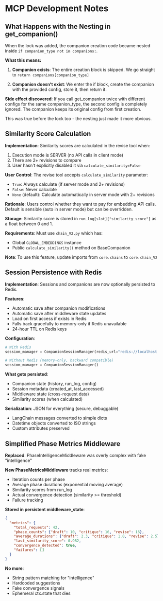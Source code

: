 # MCP Development Notes

## What Happens with the Nesting in get_companion()

When the lock was added, the companion creation code became nested inside `if companion_type not in companions:`.

**What this means:**

1. **Companion exists**: The entire creation block is skipped. We go straight to `return companions[companion_type]`

2. **Companion doesn't exist**: We enter the if block, create the companion with the provided config, store it, then return it.

**Side effect discovered**: If you call get_companion twice with different configs for the same companion_type, the second config is completely ignored. The companion keeps its original config from first creation.

This was true before the lock too - the nesting just made it more obvious.

## Similarity Score Calculation

**Implementation**: Similarity scores are calculated in the revise tool when:
1. Execution mode is SERVER (no API calls in client mode)
2. There are 2+ revisions to compare
3. User hasn't explicitly disabled it via `calculate_similarity=False`

**User Control**: The revise tool accepts `calculate_similarity` parameter:
- `True`: Always calculate (if server mode and 2+ revisions)
- `False`: Never calculate
- `None` (default): Calculate automatically in server mode with 2+ revisions

**Rationale**: Users control whether they want to pay for embedding API calls. Default is sensible (auto in server mode) but can be overridden.

**Storage**: Similarity score is stored in `run_log[slot]["similarity_score"]` as a float between 0 and 1.

**Requirements**: Must use `chain_V2.py` which has:
- Global `GLOBAL_EMBEDDINGS` instance
- Public `calculate_similarity()` method on BaseCompanion

**Note**: To use this feature, update imports from `core.chains` to `core.chain_V2`

## Session Persistence with Redis

**Implementation**: Sessions and companions are now optionally persisted to Redis.

**Features**:
- Automatic save after companion modifications
- Automatic save after middleware state updates
- Load on first access if exists in Redis
- Falls back gracefully to memory-only if Redis unavailable
- 24-hour TTL on Redis keys

**Configuration**:
```python
# With Redis
session_manager = CompanionSessionManager(redis_url="redis://localhost:6379")

# Without Redis (memory-only, backward compatible)
session_manager = CompanionSessionManager()
```

**What gets persisted**:
- Companion state (history, run_log, config)
- Session metadata (created_at, last_accessed)
- Middleware state (cross-request data)
- Similarity scores (when calculated)

**Serialization**: JSON for everything (secure, debuggable)
- LangChain messages converted to simple dicts
- Datetime objects converted to ISO strings
- Custom attributes preserved

## Simplified Phase Metrics Middleware

**Replaced**: PhaseIntelligenceMiddleware was overly complex with fake "intelligence"

**New PhaseMetricsMiddleware** tracks real metrics:
- Iteration counts per phase
- Average phase durations (exponential moving average)
- Similarity scores from run_log
- Actual convergence detection (similarity >= threshold)
- Failure tracking

**Stored in persistent middleware_state**:
```json
{
  "metrics": {
    "total_requests": 42,
    "phase_counts": {"draft": 10, "critique": 16, "revise": 16},
    "average_durations": {"draft": 2.3, "critique": 1.8, "revise": 2.5},
    "last_similarity_score": 0.982,
    "convergence_detected": true,
    "failures": []
  }
}
```

**No more**:
- String pattern matching for "intelligence"
- Hardcoded suggestions
- Fake convergence signals
- Ephemeral ctx.state that dies